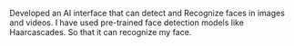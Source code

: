 Developed an AI interface that can detect and Recognize faces in images and videos.
I have used pre-trained face detection models like Haarcascades.
So that it can recognize my face.
